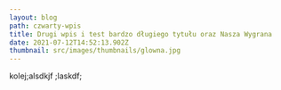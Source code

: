 ```yaml
---
layout: blog
path: czwarty-wpis
title: Drugi wpis i test bardzo długiego tytułu oraz Nasza Wygrana
date: 2021-07-12T14:52:13.902Z
thumbnail: src/images/thumbnails/glowna.jpg
---
```

kolej;alsdkjf ;laskdf;